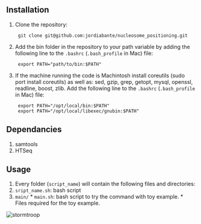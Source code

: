Installation
------------------

1. Clone the repository:

        git clone git@github.com:jordiabante/nucleosome_positioning.git 

2. Add the bin folder in the repository to your path variable by adding the following line to the `.bashrc` (`.bash_profile` in Mac) file:

        export PATH="path/to/bin:$PATH"

3. If the machine running the code is Machintosh install coreutils (sudo port install coreutils) as well as: sed, gzip, grep, getopt, mysql, openssl, readline, boost, zlib. Add the following line to the `.bashrc` (`.bash_profile` in Mac) file:

        export PATH="/opt/local/bin:$PATH"
        export PATH="/opt/local/libexec/gnubin:$PATH"

Dependancies
-----------------
1. samtools
2. HTSeq

Usage
-----------------

1. Every folder (`script_name`) will contain the following files and directories:
  1. `sript_name.sh`: bash script
  2. `main/`
    * `main.sh`: bash script to try the command with toy example.
    * Files required for the toy example.

![stormtroop](https://octodex.github.com/images/stormtroopocat.png)
